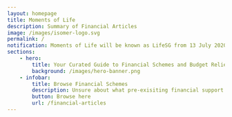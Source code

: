 ```yaml
---
layout: homepage
title: Moments of Life
description: Summary of Financial Articles 
image: /images/isomer-logo.svg
permalink: /
notification: Moments of Life will be known as LifeSG from 13 July 2020 onwards! Download from your App Store or Google Play today!
sections:
    - hero:
        title: Your Curated Guide to Financial Schemes and Budget Relief Measures
        background: /images/hero-banner.png
    - infobar:
        title: Browse Financial Schemes
        description: Unsure about what pre-exisiting financial support resources you might be eligible for? Stay informed with our latest guide.
        button: Browse here
        url: /financial-articles
---
```

